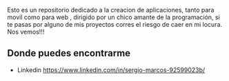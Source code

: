 Esto es un repositorio dedicado a la creacion de aplicaciones, tanto para movil como para web , dirigido por un chico amante de la programación, si te pasas por alguno de mis proyectos  corres el riesgo de caer en mi locura. Nos vemos!!!

## Donde puedes encontrarme

- Linkedin https://www.linkedin.com/in/sergio-marcos-92599023b/
